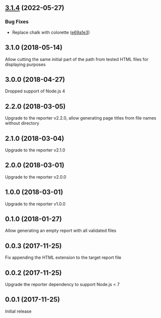 ## [3.1.4](https://github.com/prantlf/grunt-html-html-report-converter/compare/v3.1.3...v3.1.4) (2022-05-27)


### Bug Fixes

* Replace chalk with colorette ([e69a1e3](https://github.com/prantlf/grunt-html-html-report-converter/commit/e69a1e31aeffe0f41e7b23753841e3498001a688))

## 3.1.0 (2018-05-14)

Allow cutting the same initial part of the path from tested HTML files for displaying purposes

## 3.0.0 (2018-04-27)

Dropped support of Node.js 4

## 2.2.0 (2018-03-05)

Upgrade to the reporter v2.2.0, allow generating
page titles from file names without directory

## 2.1.0 (2018-03-04)

Upgrade to the reporter v2.1.0

## 2.0.0 (2018-03-01)

Upgrade to the reporter v2.0.0

## 1.0.0 (2018-03-01)

Upgrade to the reporter v1.0.0

## 0.1.0 (2018-01-27)

Allow generating an empty report with all validated files

## 0.0.3 (2017-11-25)

Fix appending the HTML extension to the target report file

## 0.0.2 (2017-11-25)

Upgrade the reporter dependency to support Node.js < 7

## 0.0.1 (2017-11-25)

Initial release
